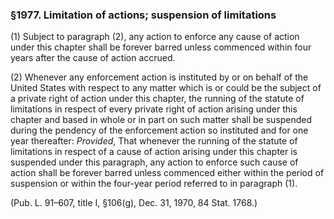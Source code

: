### §1977. Limitation of actions; suspension of limitations ###

(1) Subject to paragraph (2), any action to enforce any cause of action under this chapter shall be forever barred unless commenced within four years after the cause of action accrued.

(2) Whenever any enforcement action is instituted by or on behalf of the United States with respect to any matter which is or could be the subject of a private right of action under this chapter, the running of the statute of limitations in respect of every private right of action arising under this chapter and based in whole or in part on such matter shall be suspended during the pendency of the enforcement action so instituted and for one year thereafter: *Provided*, That whenever the running of the statute of limitations in respect of a cause of action arising under this chapter is suspended under this paragraph, any action to enforce such cause of action shall be forever barred unless commenced either within the period of suspension or within the four-year period referred to in paragraph (1).

(Pub. L. 91–607, title I, §106(g), Dec. 31, 1970, 84 Stat. 1768.)